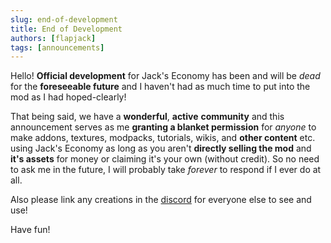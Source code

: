```yaml
---
slug: end-of-development
title: End of Development
authors: [flapjack]
tags: [announcements]
---
```


Hello! **Official development** for Jack's Economy has been and will be *dead* for the **foreseeable future** and I haven't had as much time to put into the mod as I had hoped-clearly!

That being said, we have a **wonderful**, **active** **community** and this announcement serves as me **granting a blanket permission** for *anyone* to make addons, textures, modpacks, tutorials, wikis, and **other content** etc. using Jack's Economy as long as you aren't **directly selling the mod** and **it's assets** for money or claiming it's your own (without credit). So no need to ask me in the future, I will probably take *forever* to respond if I ever do at all.

Also please link any creations in the [discord](https://discord.gg/3F8gBbMCXU) for everyone else to see and use! 

Have fun!
